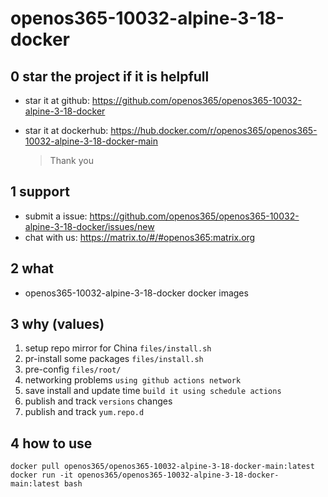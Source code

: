 # openos365-10032-alpine-3-18-docker

## 0 star the project if it is helpfull

* star it at github: https://github.com/openos365/openos365-10032-alpine-3-18-docker
* star it at dockerhub: https://hub.docker.com/r/openos365/openos365-10032-alpine-3-18-docker-main

  > Thank you

## 1 support

* submit a issue: https://github.com/openos365/openos365-10032-alpine-3-18-docker/issues/new
* chat with us: https://matrix.to/#/#openos365:matrix.org

## 2 what

* openos365-10032-alpine-3-18-docker docker images
  
## 3 why (values)

1. setup repo mirror for China `files/install.sh`
1. pr-install some packages `files/install.sh`
1. pre-config `files/root/`
1. networking problems `using github actions network`
1. save install and update time `build it using schedule actions`
1. publish and track `versions` changes
1. publish and track `yum.repo.d`

## 4 how to use

```
docker pull openos365/openos365-10032-alpine-3-18-docker-main:latest
docker run -it openos365/openos365-10032-alpine-3-18-docker-main:latest bash
```
